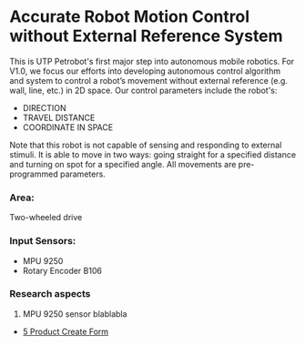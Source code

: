 # Accurate Robot Motion Control without External Reference System 

This is UTP Petrobot's first major step into autonomous mobile robotics. For V1.0, we focus our efforts into developing autonomous
control algorithm and system to control a robot’s movement without external reference (e.g. wall, line, etc.) in 2D space. 
Our control parameters include the robot's:
* DIRECTION
* TRAVEL DISTANCE
* COORDINATE IN SPACE

Note that this robot is not capable of sensing and responding to external stimuli. It is able to move in two ways: going straight for a
specified distance and turning on spot for a specified angle. All movements are pre-programmed parameters. 

### Area:
Two-wheeled drive

### Input Sensors:
* MPU 9250
* Rotary Encoder B106

### Research aspects
1.	MPU 9250 sensor
    blablabla


* [5 Product Create Form](www.google.com)
